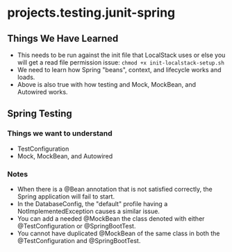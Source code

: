 # projects.testing.junit-spring

## Things We Have Learned

* This needs to be run against the init file that LocalStack uses or else you will get a read file permission
  issue: `chmod +x init-localstack-setup.sh`
* We need to learn how Spring "beans", context, and lifecycle works and loads.
* Above is also true with how testing and Mock, MockBean, and Autowired works.

## Spring Testing

### Things we want to understand

* TestConfiguration
* Mock, MockBean, and Autowired

### Notes

* When there is a @Bean annotation that is not satisfied correctly, the Spring application will fail to start.
* In the DatabaseConfig, the "default" profile having a NotImplementedException causes a similar issue.
* You can add a needed @MockBean the class denoted with either @TestConfiguration or @SpringBootTest.
* You cannot have duplicated @MockBean of the same class in both the @TestConfiguration and @SpringBootTest.


